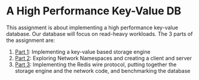 # A High Performance Key-Value DB
This assignment is about implementing a high performance key-value database.
Our database will focus on read-heavy workloads. The 3 parts of the assignment are:

1. [Part 1](./parta/): Implementing a key-value based storage engine
2. [Part 2](./partb/): Exploring Network Namespaces and creating a client and server
3. [Part 3](./partc/): Implementing the Redis wire protocol, putting together the storage engine and the network code, and benchmarking the database 